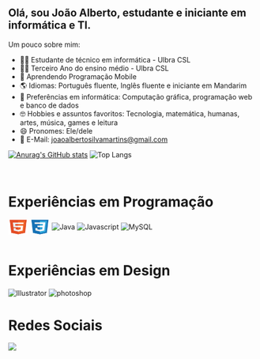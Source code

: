 ## Olá, sou João Alberto, estudante e iniciante em informática e TI.

Um pouco sobre mim:

- 👨‍💻 Estudante de técnico em informática - Ulbra CSL
- 👨‍🎓 Terceiro Ano do ensino médio - Ulbra CSL
- 📱 Aprendendo Programação Mobile
- 🌎 Idiomas: Português fluente, Inglês fluente e iniciante em Mandarim
- 🧐 Preferências em informática: Computação gráfica, programação web e banco de dados
- 🤓 Hobbies e assuntos favoritos: Tecnologia, matemática, humanas, artes, música, games e leitura
- 😄 Pronomes: Ele/dele
- 📧 E-Mail: joaoalbertosilvamartins@gmail.com

[![Anurag's GitHub stats](https://github-readme-stats.vercel.app/api?username=joaozin11&show_icons=true&theme=dracula)](https://github.com/anuraghazra/github-readme-stats)
![Top Langs](https://github-readme-stats.vercel.app/api/top-langs/?username=DaviOliveira2001&show_progress=true&theme=dracula)

<div style="display: inline_block"> <br>
  <h1>Experiências em Programação</h1>
  <img align="center" alt="HTML" height="30" width="40" src="https://raw.githubusercontent.com/devicons/devicon/master/icons/html5/html5-original.svg">
  <img align="center" alt="CSS" height="30" width="40" src="https://raw.githubusercontent.com/devicons/devicon/master/icons/css3/css3-original.svg">
  <img align="center" alt="Java" height="30" width="95" src="https://img.shields.io/badge/Java-ED8B00?style=for-the-badge&logo=openjdk&logoColor=white">
  <img align="center" alt="Javascript" height="30" width="150" src="https://img.shields.io/badge/JavaScript-323330?style=for-the-badge&logo=javascript&logoColor=F7DF1E">
  <img align="center" alt="MySQL" height="30" width="120" src="https://img.shields.io/badge/MySQL-00000F?style=for-the-badge&logo=mysql&logoColor=white">
</div>

<div style="display: inline_block"> <br>
  <h1>Experiências em Design</h1>
  <img align="center" alt="Illustrator" height="30" width="150" src="https://aleen42.github.io/badges/src/illustrator.svg">
  <img align="center" alt="photoshop" height="30" width="150" src="https://aleen42.github.io/badges/src/photoshop.svg">
</div>

<div> 
  <h1> Redes Sociais </h1>
 <a href="https://instagram.com/joaoalberto_2603?igshid=YTQwZjQ0NmI0OA==" target="_blank"><img src="https://img.shields.io/badge/-Instagram-%23E4405F?style=for-the-badge&logo=instagram&logoColor=white" target="_blank"></a>
</div>
